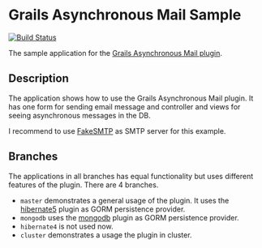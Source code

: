 Grails Asynchronous Mail Sample
===============================

[![Build Status](https://travis-ci.org/kefirfromperm/grails-asynchronous-mail-sample.svg?branch=master)](https://travis-ci.org/kefirfromperm/grails-asynchronous-mail-sample)

The sample application for the [Grails Asynchronous Mail plugin](http://plugins.grails.org/plugin/kefirsf/asynchronous-mail).

Description
-----------

The application shows how to use the Grails Asynchronous Mail plugin. It has one form for sending email message and controller and views for seeing asynchronous messages in the DB.

I recommend to use [FakeSMTP](http://nilhcem.github.io/FakeSMTP/) as SMTP server for this example.

Branches
--------

The applications in all branches has equal functionality but uses different features of the plugin. There are 4 branches.

* `master` demonstrates a general usage of the plugin. It uses the [hibernate5](http://plugins.grails.org/plugin/grails/hibernate5) plugin as GORM persistence provider.
* `mongodb` uses the [mongodb](http://plugins.grails.org/plugin/grails/mongodb) plugin as GORM persistence provider.
* `hibernate4` is not used now.
* `cluster` demonstrates a usage the plugin in cluster.
